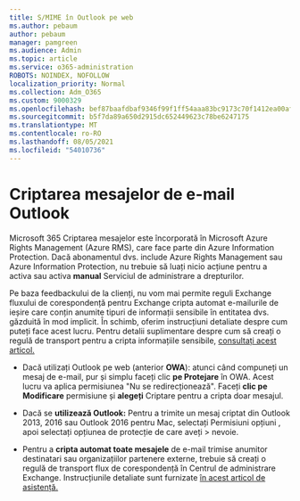 ```yaml
---
title: S/MIME în Outlook pe web
ms.author: pebaum
author: pebaum
manager: pamgreen
ms.audience: Admin
ms.topic: article
ms.service: o365-administration
ROBOTS: NOINDEX, NOFOLLOW
localization_priority: Normal
ms.collection: Adm_O365
ms.custom: 9000329
ms.openlocfilehash: bef87baafdbaf9346f99f1ff54aaa83bc9173c70f1412ea00afb717c15a8014c
ms.sourcegitcommit: b5f7da89a650d2915dc652449623c78be6247175
ms.translationtype: MT
ms.contentlocale: ro-RO
ms.lasthandoff: 08/05/2021
ms.locfileid: "54010736"
---
```

# <a name="encrypt-email-messages-in-outlook"></a>Criptarea mesajelor de e-mail Outlook

Microsoft 365 Criptarea mesajelor este încorporată în Microsoft Azure Rights Management (Azure RMS), care face parte din Azure Information Protection. Dacă abonamentul dvs. include Azure Rights Management sau Azure Information Protection, nu trebuie să luați nicio acțiune pentru a activa sau activa **manual** Serviciul de administrare a drepturilor.

Pe baza feedbackului de la clienți, nu vom mai permite reguli Exchange fluxului de corespondență pentru Exchange cripta automat e-mailurile de ieșire care conțin anumite tipuri de informații sensibile în entitatea dvs. găzduită în mod implicit. În schimb, oferim instrucțiuni detaliate despre cum puteți face acest lucru. Pentru detalii suplimentare despre cum să creați o regulă de transport pentru a cripta informațiile sensibile, [consultați acest articol.](https://aka.ms/OmeEtr)

- Dacă utilizați Outlook pe web (anterior **OWA**): atunci când compuneți un mesaj de e-mail, pur și simplu faceți clic **pe Protejare** în OWA. Acest lucru va aplica permisiunea "Nu se redirecționează". Faceți **clic pe Modificare** permisiune și **alegeți** Criptare pentru a cripta doar mesajul.

- Dacă se **utilizează Outlook:** Pentru a trimite un mesaj criptat din Outlook 2013, 2016 sau Outlook 2016 pentru Mac, selectați Permisiuni opțiuni , apoi selectați opțiunea de protecție de care aveți  >  nevoie.

- Pentru a **cripta automat toate mesajele** de e-mail trimise anumitor destinatari sau organizațiilor partenere externe, trebuie să creați o regulă de transport flux de corespondență în Centrul de administrare Exchange. Instrucțiunile detaliate sunt furnizate [în acest articol de asistență.](https://docs.microsoft.com/microsoft-365/compliance/define-mail-flow-rules-to-encrypt-email#create-mail-flow-rules-to-encrypt-email-messages-with-the-new-ome-capabilities)

